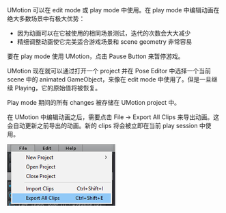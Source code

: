UMotion 可以在 edit mode 或 play mode 中使用。在 play mode 中编辑动画在绝大多数场景中有极大优势：

- 因为动画可以在它被使用的相同场景测试，迭代的次数会大大减少
- 精细调整动画使它完美适合游戏场景和 scene geometry 非常容易

要在 play mode 使用 UMotion，点击 Pause Button 来暂停游戏。

UMotion 现在就可以通过打开一个 project 并在 Pose Editor 中选择一个当前 scene 中的 animated GameObject，来像在 edit mode 中使用了。但是一旦继续 Playing，它的原始值将被恢复。

Play mode 期间的所有 changes 被存储在 UMotion project 中。

在 UMotion 中编辑动画之后，需要点击 File -> Export All Clips 来导出动画。这会自动更新之前导出的动画。新的 clips 将会被立即在当前 play session 中使用。

![ClipEditorExportAllClips](Image/ClipEditorExportAllClips.png)
